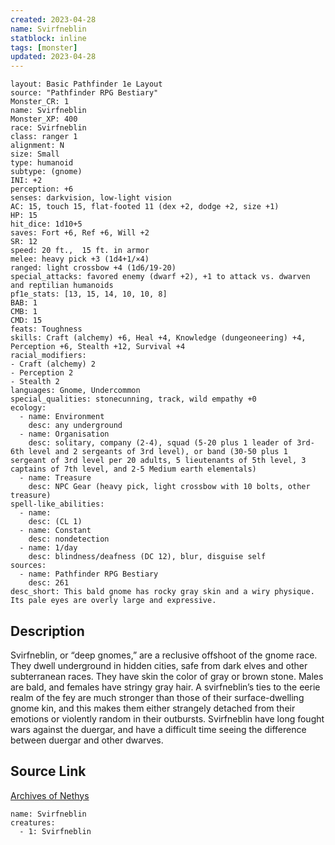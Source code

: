 ```yaml
---
created: 2023-04-28
name: Svirfneblin
statblock: inline
tags: [monster]
updated: 2023-04-28
---
```

```statblock
layout: Basic Pathfinder 1e Layout
source: "Pathfinder RPG Bestiary"
Monster_CR: 1
name: Svirfneblin
Monster_XP: 400
race: Svirfneblin
class: ranger 1
alignment: N
size: Small
type: humanoid
subtype: (gnome)
INI: +2
perception: +6
senses: darkvision, low-light vision
AC: 15, touch 15, flat-footed 11 (dex +2, dodge +2, size +1)
HP: 15
hit_dice: 1d10+5
saves: Fort +6, Ref +6, Will +2
SR: 12
speed: 20 ft.,  15 ft. in armor
melee: heavy pick +3 (1d4+1/×4)
ranged: light crossbow +4 (1d6/19-20)
special_attacks: favored enemy (dwarf +2), +1 to attack vs. dwarven and reptilian humanoids
pf1e_stats: [13, 15, 14, 10, 10, 8]
BAB: 1
CMB: 1
CMD: 15
feats: Toughness
skills: Craft (alchemy) +6, Heal +4, Knowledge (dungeoneering) +4, Perception +6, Stealth +12, Survival +4
racial_modifiers:
- Craft (alchemy) 2
- Perception 2
- Stealth 2
languages: Gnome, Undercommon
special_qualities: stonecunning, track, wild empathy +0
ecology:
  - name: Environment
    desc: any underground
  - name: Organisation
    desc: solitary, company (2-4), squad (5-20 plus 1 leader of 3rd-6th level and 2 sergeants of 3rd level), or band (30-50 plus 1 sergeant of 3rd level per 20 adults, 5 lieutenants of 5th level, 3 captains of 7th level, and 2-5 Medium earth elementals)
  - name: Treasure
    desc: NPC Gear (heavy pick, light crossbow with 10 bolts, other treasure)
spell-like_abilities:
  - name:
    desc: (CL 1)
  - name: Constant
    desc: nondetection
  - name: 1/day
    desc: blindness/deafness (DC 12), blur, disguise self
sources:
  - name: Pathfinder RPG Bestiary
    desc: 261
desc_short: This bald gnome has rocky gray skin and a wiry physique. Its pale eyes are overly large and expressive.
```
## Description
Svirfneblin, or “deep gnomes,” are a reclusive offshoot of the gnome race. They dwell underground in hidden cities, safe from dark elves and other subterranean races. They have skin the color of gray or brown stone. Males are bald, and females have stringy gray hair. A svirfneblin’s ties to the eerie realm of the fey are much stronger than those of their surface-dwelling gnome kin, and this makes them either strangely detached from their emotions or violently random in their outbursts. Svirfneblin have long fought wars against the duergar, and have a difficult time seeing the difference between duergar and other dwarves.
## Source Link
[Archives of Nethys](https://aonprd.com/MonsterDisplay.aspx?ItemName=Svirfneblin)
```encounter-table
name: Svirfneblin
creatures:
  - 1: Svirfneblin
```
